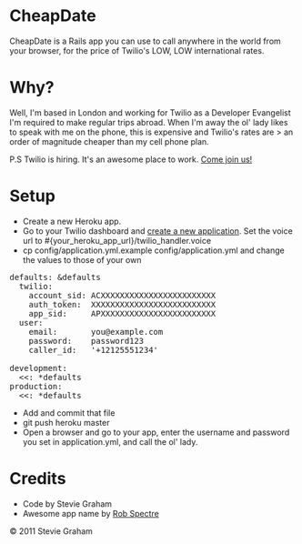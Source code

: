 # CheapDate

CheapDate is a Rails app you can use to call anywhere in the world from your browser, for the price of Twilio's LOW, LOW international rates.

# Why?

Well, I'm based in London and working for Twilio as a Developer Evangelist I'm required to make regular trips abroad. When I'm away the ol' lady likes to speak with me on the phone, this is expensive and Twilio's rates are > an order of magnitude cheaper than my cell phone plan.

P.S Twilio is hiring. It's an awesome place to work. [Come join us!](http://www.twilio.com/company/jobs)

# Setup
- Create a new Heroku app.
- Go to your Twilio dashboard and [create a new application](https://www.twilio.com/user/account/apps/add). Set the voice url to #{your_heroku_app_url}/twilio_handler.voice
- cp config/application.yml.example config/application.yml and change the values to those of your own

<pre>
defaults: &defaults
  twilio:
    account_sid: ACXXXXXXXXXXXXXXXXXXXXXXXX
    auth_token:  XXXXXXXXXXXXXXXXXXXXXXXXXX
    app_sid:     APXXXXXXXXXXXXXXXXXXXXXXXX
  user:
    email:       you@example.com
    password:    password123
    caller_id:   '+12125551234'

development:
  <<: *defaults
production:
  <<: *defaults
</pre>

- Add and commit that file
- git push heroku master
- Open a browser and go to your app, enter the username and password you set in application.yml, and call the ol' lady.

# Credits

- Code by Stevie Graham
- Awesome app name by [Rob Spectre](https://github.com/robspectre)


&copy; 2011 Stevie Graham
